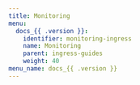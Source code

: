 ```yaml
---
title: Monitoring
menu:
  docs_{{ .version }}:
    identifier: monitoring-ingress
    name: Monitoring
    parent: ingress-guides
    weight: 40
menu_name: docs_{{ .version }}
---
```

